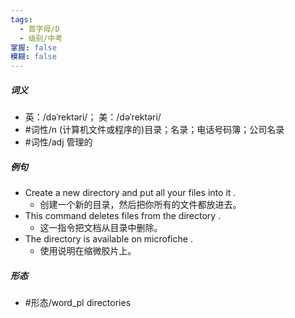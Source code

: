 ```yaml
---
tags:
  - 首字母/D
  - 级别/中考
掌握: false
模糊: false
---
```

##### 词义
- 英：/dəˈrektəri/； 美：/dəˈrektəri/
- #词性/n  (计算机文件或程序的)目录；名录；电话号码簿；公司名录
- #词性/adj  管理的
##### 例句
- Create a new directory and put all your files into it .
	- 创建一个新的目录，然后把你所有的文件都放进去。
- This command deletes files from the directory .
	- 这一指令把文档从目录中删除。
- The directory is available on microfiche .
	- 使用说明在缩微胶片上。
##### 形态
- #形态/word_pl directories
